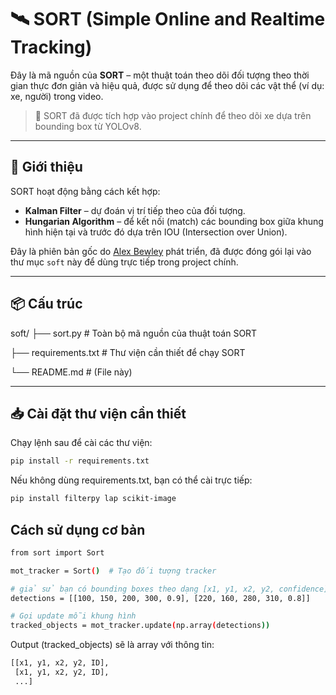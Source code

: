 # 🛰️ SORT (Simple Online and Realtime Tracking)

Đây là mã nguồn của **SORT** – một thuật toán theo dõi đối tượng theo thời gian thực đơn giản và hiệu quả, được sử dụng để theo dõi các vật thể (ví dụ: xe, người) trong video.

> 📌 SORT đã được tích hợp vào project chính để theo dõi xe dựa trên bounding box từ YOLOv8.

---

## 📘 Giới thiệu

SORT hoạt động bằng cách kết hợp:
- **Kalman Filter** – dự đoán vị trí tiếp theo của đối tượng.
- **Hungarian Algorithm** – để kết nối (match) các bounding box giữa khung hình hiện tại và trước đó dựa trên IOU (Intersection over Union).

Đây là phiên bản gốc do [Alex Bewley](https://github.com/abewley/sort) phát triển, đã được đóng gói lại vào thư mục `soft` này để dùng trực tiếp trong project chính.

---

## 📦 Cấu trúc

soft/
├── sort.py # Toàn bộ mã nguồn của thuật toán SORT

├── requirements.txt # Thư viện cần thiết để chạy SORT

└── README.md # (File này)

---

## 📥 Cài đặt thư viện cần thiết

Chạy lệnh sau để cài các thư viện:

```bash
pip install -r requirements.txt
```

Nếu không dùng requirements.txt, bạn có thể cài trực tiếp:
```bash
pip install filterpy lap scikit-image
```
Cách sử dụng cơ bản
---

```bash
from sort import Sort

mot_tracker = Sort()  # Tạo đối tượng tracker

# giả sử bạn có bounding boxes theo dạng [x1, y1, x2, y2, confidence]
detections = [[100, 150, 200, 300, 0.9], [220, 160, 280, 310, 0.8]]

# Gọi update mỗi khung hình
tracked_objects = mot_tracker.update(np.array(detections))

```
Output (tracked_objects) sẽ là array với thông tin:
```bash
[[x1, y1, x2, y2, ID],
 [x1, y1, x2, y2, ID],
 ...]
```


